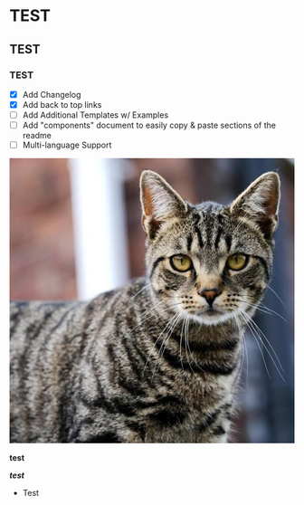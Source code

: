# TEST

## TEST

### TEST

- [x] Add Changelog
- [x] Add back to top links
- [ ] Add Additional Templates w/ Examples
- [ ] Add "components" document to easily copy & paste sections of the readme
- [ ] Multi-language Support

![Alt metin](./image/kedi.jpg)

**test**

**_test_**

- Test
